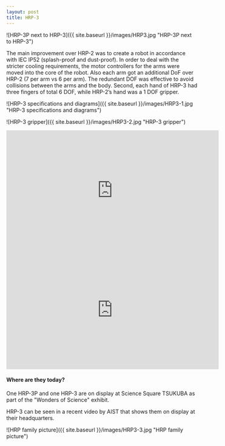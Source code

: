 ```yaml
---
layout: post
title: HRP-3
---
```


![HRP-3P next to HRP-3]({{ site.baseurl }}/images/HRP3.jpg "HRP-3P next to HRP-3")

The main improvement over HRP-2 was to create a robot in accordance with IEC IP52 (splash-proof and dust-proof). In order to deal with the stricter cooling requirements, the motor controllers for the arms were moved into the core of the robot. Also each arm got an additional DoF over HRP-2 (7 per arm vs 6 per arm). The redundant DOF was effective to avoid collisions between the arms and the body. Second, each hand of HRP-3 had three fingers of total 6 DOF, while HRP-2’s hand was a 1 DOF gripper.

![HRP-3 specifications and diagrams]({{ site.baseurl }}/images/HRP3-1.jpg "HRP-3 specifications and diagrams")

![HRP-3 gripper]({{ site.baseurl }}/images/HRP3-2.jpg "HRP-3 gripper")

<iframe width="560" height="315" src="https://www.youtube.com/embed/ZyJr0ecPcwY?start=55" title="YouTube video player" frameborder="0" allow="accelerometer; autoplay; clipboard-write; encrypted-media; gyroscope; picture-in-picture" allowfullscreen></iframe>

<iframe width="560" height="315" src="https://www.youtube.com/embed/Y0Rj8KyULvc" title="YouTube video player" frameborder="0" allow="accelerometer; autoplay; clipboard-write; encrypted-media; gyroscope; picture-in-picture" allowfullscreen></iframe>

#### Where are they today?
One HRP-3P and one HRP-3 are on display at Science Square TSUKUBA as part of the "Wonders of Science" exhibit.

HRP-3 can be seen in a recent video by AIST that shows them on display at their headquarters.

![HRP family picture]({{ site.baseurl }}/images/HRP3-3.jpg "HRP family picture")
